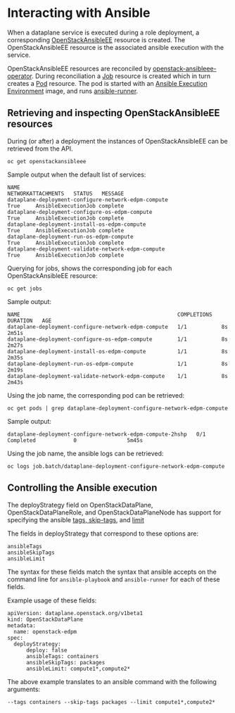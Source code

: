 # Interacting with Ansible

When a dataplane service is executed during a role deployment, a corresponding
[OpenStackAnsibleEE](https://openstack-k8s-operators.github.io/openstack-ansibleee-operator/openstack_ansibleee/)
resource is created. The OpenStackAnsibleEE resource is the associated ansible
execution with the service.

OpenStackAnsibleEE resources are reconciled by
[openstack-ansibleee-operator](https://github.com/openstack-k8s-operators/openstack-ansibleee-operator).
During reconciliation a
[Job](https://kubernetes.io/docs/reference/kubernetes-api/workload-resources/job-v1/)
resource is created which in turn creates a
[Pod](https://kubernetes.io/docs/reference/kubernetes-api/workload-resources/pod-v1/) resource. The pod is started with an [Ansible Execution Environment](https://docs.ansible.com/automation-controller/latest/html/userguide/execution_environments.html) image, and runs [ansible-runner](https://ansible.readthedocs.io/projects/runner/en/stable/).

## Retrieving and inspecting OpenStackAnsibleEE resources

During (or after) a deployment the instances of OpenStackAnsibleEE can be
retrieved from the API.

    oc get openstackansibleee

Sample output when the default list of services:

	NAME                                                  NETWORKATTACHMENTS   STATUS   MESSAGE
	dataplane-deployment-configure-network-edpm-compute                        True     AnsibleExecutionJob complete
	dataplane-deployment-configure-os-edpm-compute                             True     AnsibleExecutionJob complete
	dataplane-deployment-install-os-edpm-compute                               True     AnsibleExecutionJob complete
	dataplane-deployment-run-os-edpm-compute                                   True     AnsibleExecutionJob complete
	dataplane-deployment-validate-network-edpm-compute                         True     AnsibleExecutionJob complete

Querying for jobs, shows the corresponding job for each OpenStackAnsibleEE resource:

	oc get jobs

Sample output:

	NAME                                                  COMPLETIONS   DURATION   AGE
	dataplane-deployment-configure-network-edpm-compute   1/1           8s         2m51s
	dataplane-deployment-configure-os-edpm-compute        1/1           8s         2m27s
	dataplane-deployment-install-os-edpm-compute          1/1           8s         2m35s
	dataplane-deployment-run-os-edpm-compute              1/1           8s         2m19s
	dataplane-deployment-validate-network-edpm-compute    1/1           8s         2m43s

Using the job name, the corresponding pod can be retrieved:

	oc get pods | grep dataplane-deployment-configure-network-edpm-compute

Sample output:

	dataplane-deployment-configure-network-edpm-compute-2hshp   0/1     Completed            0                5m45s

Using the job name, the ansible logs can be retrieved:

    oc logs job.batch/dataplane-deployment-configure-network-edpm-compute

## Controlling the Ansible execution

The deployStrategy field on OpenStackDataPlane, OpenStackDataPlaneRole, and
OpenStackDataPlaneNode has support for specifying the ansible [tags,
skip-tags](https://docs.ansible.com/ansible/latest/playbook_guide/playbooks_tags.html#selecting-or-skipping-tags-when-you-run-a-playbook),
and
[limit](https://docs.ansible.com/ansible/latest/inventory_guide/intro_patterns.html#patterns-and-ad-hoc-commands)

The fields in deployStrategy that correspond to these options are:

    ansibleTags
    ansibleSkipTags
    ansibleLimit

The syntax for these fields match the syntax that ansible accepts on the
command line for `ansible-playbook` and `ansible-runner` for each of these
fields.

Example usage of these fields:

    apiVersion: dataplane.openstack.org/v1beta1
    kind: OpenStackDataPlane
    metadata:
      name: openstack-edpm
    spec:
      deployStrategy:
          deploy: false
          ansibleTags: containers
          ansibleSkipTags: packages
          ansibleLimit: compute1*,compute2*

The above example translates to an ansible command with the following
arguments:

    --tags containers --skip-tags packages --limit compute1*,compute2*
